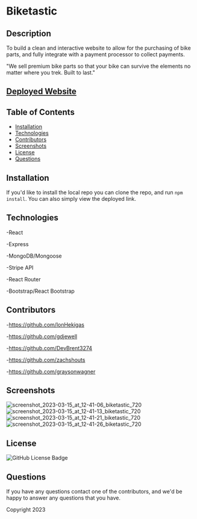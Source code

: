 # Biketastic

## Description

To build a clean and interactive website to allow for the purchasing of bike parts, and fully integrate with a payment processor to collect payments.

"We sell premium bike parts so that your bike can survive the elements no matter where you trek. Built to last."

## [Deployed Website](http://biketastic.herokuapp.com/)

## Table of Contents

- [Installation](#installation)
- [Technologies](#technologies)
- [Contributors](#contributors)
- [Screenshots](#screenshots)
- [License](#license)
- [Questions](#questions)

## Installation
If you'd like to install the local repo you can clone the repo, and run ```npm install```. You can also simply view the deployed link.

## Technologies

-React

-Express

-MongoDB/Mongoose

-Stripe API

-React Router

-Bootstrap/React Bootstrap

## Contributors

-https://github.com/lonHekigas

-https://github.com/gdjewell

-https://github.com/DevBrent3274

-https://github.com/zachshouts

-https://github.com/graysonwagner

## Screenshots

![screenshot_2023-03-15_at_12-41-06_biketastic_720](https://user-images.githubusercontent.com/118473305/225417543-802271e7-34aa-436a-b3b8-6950bafc1f58.png)
![screenshot_2023-03-15_at_12-41-13_biketastic_720](https://user-images.githubusercontent.com/118473305/225417571-0003f54b-1159-4c7a-9ecd-f7f1eae10f53.png)
![screenshot_2023-03-15_at_12-41-21_biketastic_720](https://user-images.githubusercontent.com/118473305/225417633-2aaeba26-d4e3-4531-adc8-5aa04db12bec.png)
![screenshot_2023-03-15_at_12-41-26_biketastic_720](https://user-images.githubusercontent.com/118473305/225417661-e3852592-d21c-451d-bfc7-49ede4c30b70.png)

## License

![GitHub License Badge](https://shields.io/badge/license-MIT-green)

## Questions

If you have any questions contact one of the contributors, and we'd be happy to answer any questions that you have.

Copyright 2023
